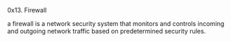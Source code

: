 0x13. Firewall

a firewall is a network security system that monitors and controls incoming and outgoing network traffic based on predetermined security rules.

